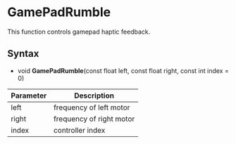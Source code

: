 # GamePadRumble

This function controls gamepad haptic feedback.

## Syntax

- void **GamePadRumble**(const float left, const float right, const int index = 0)

| Parameter | Description |
|---|---|
| left | frequency of left motor |
| right | frequency of right motor |
| index | controller index |
